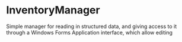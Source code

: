 # InventoryManager

Simple manager for reading in structured data, and giving access to it through a Windows Forms Application interface, which allow editing
